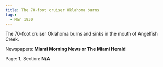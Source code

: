 ```yaml
---  
title: The 70-foot cruiser Oklahoma burns  
tags:  
  - Mar 1930  
---  
```

  
The 70-foot cruiser Oklahoma burns and sinks in the mouth of Angelfish Creek.  
  
Newspapers: **Miami Morning News or The Miami Herald**  
  
Page: **1**, Section: **N/A** 
